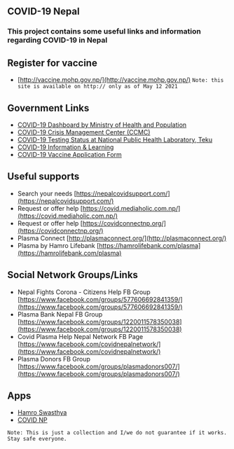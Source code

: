 ## COVID-19 Nepal
### This project contains some useful links and information regarding COVID-19 in Nepal

## Register for vaccine
- [http://vaccine.mohp.gov.np/](http://vaccine.mohp.gov.np/) `Note: this site is available on http:// only as of May 12 2021`

## Government Links

- [COVID-19 Dashboard by Ministry of Health and Population](https://covid19.mohp.gov.np/)
- [COVID-19 Crisis Management Center (CCMC)](https://ccmc.gov.np/)
- [COVID-19 Testing Status at National Public Health Laboratory, Teku](https://nphl.gov.np/covid19)
- [COVID-19 Information & Learning](https://learning.covid19.gov.np)
- [COVID-19 Vaccine Application Form](http://vaccine.mohp.gov.np)


## Useful supports
- Search your needs [https://nepalcovidsupport.com/](https://nepalcovidsupport.com/) 
- Request or offer help [https://covid.mediaholic.com.np/](https://covid.mediaholic.com.np/)
- Request or offer help [https://covidconnectnp.org/](https://covidconnectnp.org/)
- Plasma Connect [http://plasmaconnect.org/](http://plasmaconnect.org/)
- Plasma by Hamro Lifebank [https://hamrolifebank.com/plasma](https://hamrolifebank.com/plasma)



## Social Network Groups/Links
- Nepal Fights Corona - Citizens Help FB Group [https://www.facebook.com/groups/577606692841359/](https://www.facebook.com/groups/577606692841359/) 
- Plasma Bank Nepal FB Group [https://www.facebook.com/groups/1220011578350038](https://www.facebook.com/groups/1220011578350038) 
- Covid Plasma Help Nepal Network FB Page [https://www.facebook.com/covidnepalnetwork/](https://www.facebook.com/covidnepalnetwork/)
- Plasma Donors FB Group [https://www.facebook.com/groups/plasmadonors007/](https://www.facebook.com/groups/plasmadonors007/)

## Apps
- [Hamro Swasthya](https://play.google.com/store/apps/details?id=np.com.naxa.covid19)
- [COVID NP](https://play.google.com/store/apps/details?id=com.nhrc.healthtrackernepal)

``
Note: This is just a collection and I/we do not guarantee if it works. Stay safe everyone. 
``
